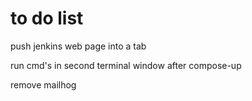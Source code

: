# to do list

push jenkins web page into a tab

run cmd's in second terminal window after compose-up

remove mailhog